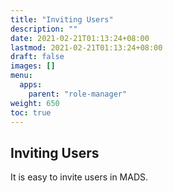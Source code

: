 ```yaml
---
title: "Inviting Users"
description: ""
date: 2021-02-21T01:13:24+08:00
lastmod: 2021-02-21T01:13:24+08:00
draft: false
images: []
menu:
  apps:
    parent: "role-manager"
weight: 650
toc: true
---
```


## Inviting Users

It is easy to invite users in MADS.
